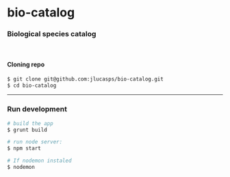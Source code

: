 # bio-catalog

### Biological species catalog

<br>

#### Cloning repo
````bash
$ git clone git@github.com:jlucasps/bio-catalog.git
$ cd bio-catalog
````

----

### Run development

````bash
# build the app
$ grunt build

# run node server:
$ npm start

# If nodemon instaled
$ nodemon

````
